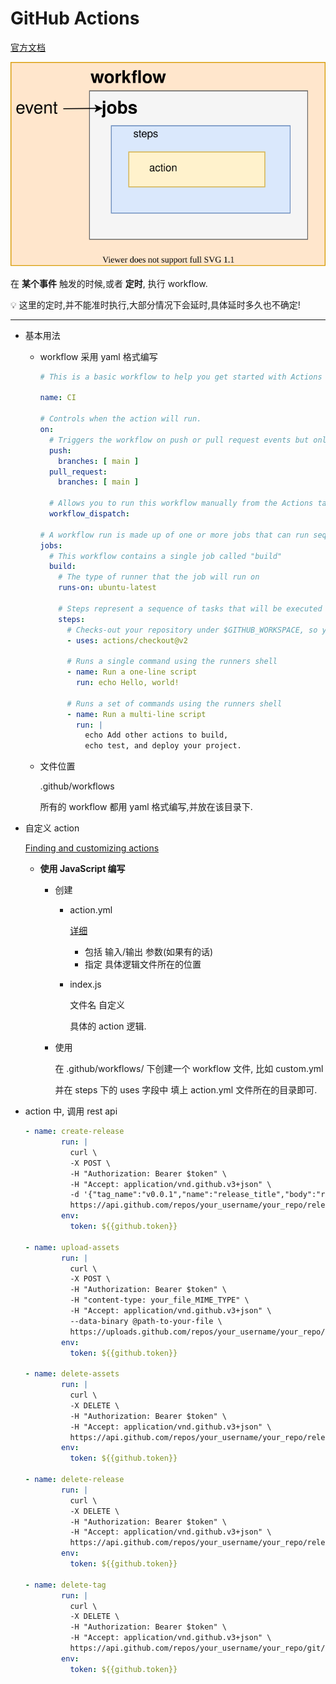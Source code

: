 # GitHub Actions

[官方文档](https://docs.github.com/en/actions)

![GitHub%20Actions%20aee014f2559f464b9c3798a7bb278274/github-actions.svg](GitHub%20Actions%20aee014f2559f464b9c3798a7bb278274/github-actions.svg)

在 **某个事件** 触发的时候,或者 **定时**, 执行 workflow.

<aside>
💡 这里的定时,并不能准时执行,大部分情况下会延时,具体延时多久也不确定!

</aside>

---

- 基本用法
    - workflow 采用 yaml 格式编写
        
        ```yaml
        # This is a basic workflow to help you get started with Actions
        
        name: CI
        
        # Controls when the action will run. 
        on:
          # Triggers the workflow on push or pull request events but only for the main branch
          push:
            branches: [ main ]
          pull_request:
            branches: [ main ]
        
          # Allows you to run this workflow manually from the Actions tab
          workflow_dispatch:
        
        # A workflow run is made up of one or more jobs that can run sequentially or in parallel
        jobs:
          # This workflow contains a single job called "build"
          build:
            # The type of runner that the job will run on
            runs-on: ubuntu-latest
        
            # Steps represent a sequence of tasks that will be executed as part of the job
            steps:
              # Checks-out your repository under $GITHUB_WORKSPACE, so your job can access it
              - uses: actions/checkout@v2
        
              # Runs a single command using the runners shell
              - name: Run a one-line script
                run: echo Hello, world!
        
              # Runs a set of commands using the runners shell
              - name: Run a multi-line script
                run: |
                  echo Add other actions to build,
                  echo test, and deploy your project. 
        ```
        
    - 文件位置
        
        .github/workflows
        
        所有的 workflow 都用 yaml 格式编写,并放在该目录下.
        
- 自定义 action
    
    [Finding and customizing actions](https://docs.github.com/en/actions/learn-github-actions/finding-and-customizing-actions)
    
    - **使用 JavaScript 编写**
        - 创建
            - action.yml
                
                [详细](https://docs.github.com/en/actions/creating-actions/metadata-syntax-for-github-actions#about-yaml-syntax-for-github-actions) 
                
                - 包括 输入/输出 参数(如果有的话)
                - 指定 具体逻辑文件所在的位置
            - index.js
                
                文件名 自定义
                
                具体的 action 逻辑.
                
        - 使用
            
            在 .github/workflows/ 下创建一个 workflow 文件, 比如 custom.yml
            
            并在 steps 下的 uses 字段中 填上 action.yml 文件所在的目录即可.
            
- action 中, 调用 rest api
    
    ```yaml
    - name: create-release
            run: |
              curl \
              -X POST \
              -H "Authorization: Bearer $token" \
              -H "Accept: application/vnd.github.v3+json" \
              -d '{"tag_name":"v0.0.1","name":"release_title","body":"release_content"}' \
              https://api.github.com/repos/your_username/your_repo/releases
            env:
              token: ${{github.token}}
    
    - name: upload-assets
            run: |
              curl \
              -X POST \
              -H "Authorization: Bearer $token" \
              -H "content-type: your_file_MIME_TYPE" \
              -H "Accept: application/vnd.github.v3+json" \
              --data-binary @path-to-your-file \
              https://uploads.github.com/repos/your_username/your_repo/releases/your_release_id/assets?name=display_name
            env:
              token: ${{github.token}}
    
    - name: delete-assets
            run: |
              curl \
              -X DELETE \
              -H "Authorization: Bearer $token" \
              -H "Accept: application/vnd.github.v3+json" \
              https://api.github.com/repos/your_username/your_repo/releases/assets/your_assets_id
            env:
              token: ${{github.token}}
    
    - name: delete-release
            run: |
              curl \
              -X DELETE \
              -H "Authorization: Bearer $token" \
              -H "Accept: application/vnd.github.v3+json" \
              https://api.github.com/repos/your_username/your_repo/releases/your_release_id
            env:
              token: ${{github.token}}
    
    - name: delete-tag
            run: |
              curl \
              -X DELETE \
              -H "Authorization: Bearer $token" \
              -H "Accept: application/vnd.github.v3+json" \
              https://api.github.com/repos/your_username/your_repo/git/refs/tags/your_tag
            env:
              token: ${{github.token}}
    ```